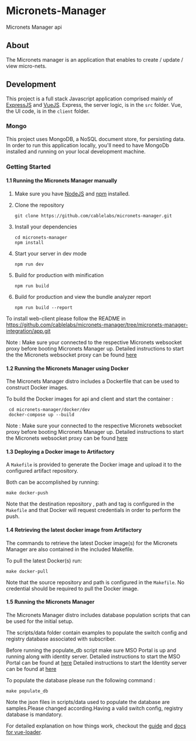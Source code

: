 # Micronets-Manager
Micronets Manager api

## About

The Micronets manager is an application that enables to create / update / view micro-nets.

## Development

This project is a full stack Javascript application comprised mainly of [ExpressJS](https://expressjs.com/) and [VueJS](https://vuejs.org/). Express, the server logic, is in the `src` folder.  Vue, the UI code, is in the `client` folder.

### Mongo

This project uses MongoDB, a NoSQL document store, for persisting data. In order to run this application locally, you'll need to have MongoDb installed and running on your local development machine.


### Getting Started

#### 1.1 Running the Micronets Manager manually

1. Make sure you have [NodeJS](https://nodejs.org/) and [npm](https://www.npmjs.com/) installed.

2. Clone the repository
    ```
    git clone https://github.com/cablelabs/micronets-manager.git
    ```

3. Install your dependencies

    ```
    cd micronets-manager
    npm install
    ```

4. Start your server in dev mode

    ```
    npm run dev
    ```

5. Build for production with minification

    ```
    npm run build
    ```

6. Build for production and view the bundle analyzer report

    ```
    npm run build --report
    ```
  To install web-client please follow the README in https://github.com/cablelabs/micronets-manager/tree/micronets-manager-integration/app.git   
  
Note : Make sure your connected to the respective Micronets websocket proxy before booting Micronets Manager up.
Detailed instructions to start the the Micronets websocket proxy can be found [here](https://github.com/cablelabs/micronets-ws-proxy#1-quick-start)  
    
#### 1.2 Running the Micronets Manager using Docker

The Micronets Manager distro includes a Dockerfile that can be used to construct Docker images.

To build the Docker images for api and client and start the container :

   ```
    cd micronets-manager/docker/dev
    docker-compose up --build
   ```
Note : Make sure your connected to the respective Micronets websocket proxy before booting Micronets Manager up.
Detailed instructions to start the Micronets websocket proxy can be found [here](https://github.com/cablelabs/micronets-ws-proxy#1-quick-start)
   
#### 1.3 Deploying a Docker image to Artifactory

A `Makefile` is provided to generate the Docker image and upload it to the configured artifact repository. 

Both can be accomplished by running:

```make docker-push```

Note that the destination repository , path and tag is configured in the `Makefile` and that Docker will request 
credentials in order to perform the push.

#### 1.4 Retrieving the latest docker image from Artifactory

The commands to retrieve the latest Docker image(s) for the Micronets Manager are also contained in the included Makefile. 

To pull the latest Docker(s) run:

```make docker-pull```

Note that the source repository and path is configured in the `Makefile`.
No credential should be required to pull the Docker image.

#### 1.5 Running the Micronets Manager

The Micronets Manager distro includes database population scripts that can be used for the initial setup.

The scripts/data folder contain examples to populate the switch config and registry database associated with subscriber.

Before running the populate_db script make sure MSO Portal is up and running along with identity server.
Detailed instructions to start the MSO Portal can be found at [here](https://github.com/cablelabs/micronets-mso-portal/blob/master/README.md#getting-started)
Detailed instructions to start the Identity server can be found at [here](https://github.com/cablelabs/micronets-mso-portal/blob/master/README.md#getting-started)

To populate the database please run the following command :

 ```make populate_db```

Note the json files in scripts/data used to populate the database are samples.Please changed according.Having a valid switch config, registry database is mandatory.

   


For detailed explanation on how things work, checkout the [guide](http://vuejs-templates.github.io/webpack/) and [docs for vue-loader](http://vuejs.github.io/vue-loader).
